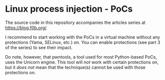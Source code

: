 # Linux process injection - PoCs

The source code in this repository accompanies the articles series at
https://blog.f0b.org/

I recommend to start working with the PoCs in a virtual machine without
any protections (Yama, SELinux, etc.) on. You can enable protections
(see part 3 of the series) to see their impact.

Do note, however, that pwntools, a tool used for most Python-based PoCs,
uses the Unicorn engine. This tool will *not* work with certain
protections on, but it *does not* mean that the technique(s) cannot be
used with those protections on.
